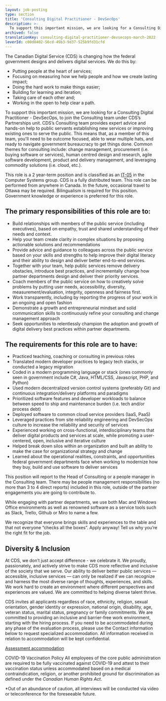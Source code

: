 ```yaml
---
layout: job-posting
type: section
title: 'Consulting Digital Practitioner - DevSecOps'
description: >-
  To support this important mission, we are looking for a Consulting Digital Practitioner - DevSecOps, to join the Consulting team under CDS’s Partnerships unit. CDS’s Consulting team provides expert advice and hands-on help to public servants establishing new services or improving existing ones to serve the public. This means that, as a member of this team, you'll need to be outcome focused, able to wear multiple hats, and ready to navigate government bureaucracy to get things done.
archived: false
translationKey: consulting-digital-practitioner-devsecops-march-2022
leverId: c00d0402-56cd-49b3-9d37-525b9fd31cfd
---
```


The Canadian Digital Service (CDS) is changing how the federal government designs and delivers digital services. We do this by:

- Putting people at the heart of services;
- Focusing on measuring how we help people and how we create lasting impact;
- Doing the hard work to make things easier;
- Building for learning and iteration;
- Taking care of each other and;
- Working in the open to help clear a path. 

To support this important mission, we are looking for a Consulting Digital Practitioner - DevSecOps, to join the Consulting team under CDS’s Partnerships unit. CDS’s Consulting team provides expert advice and hands-on help to public servants establishing new services or improving existing ones to serve the public. This means that, as a member of this team, you'll need to be outcome focused, able to wear multiple hats, and ready to navigate government bureaucracy to get things done. Common themes for consulting include: change management, procurement (i.e. buying software or services), human centred design and research, agile software development, product and delivery management, and leveraging commodity solutions (i.e. cloud, etc.).

This role is a 2 year-term position and is classified as an [IT-05](https://www.tbs-sct.gc.ca/agreements-conventions/view-visualiser-eng.aspx?id=1#tocxx327633)  in the Computer Systems group. CDS is a fully distributed team. This role can be performed from anywhere in Canada. In the future, occasional travel to Ottawa may be required. Bilingualism is required for this position. Government knowledge or experience is preferred for this role.

## The primary responsibilities of this role are to:

- Build relationships with members of the public service (including executives), based on empathy, trust and shared  understanding of their needs and context.
- Help your team create clarity in complex situations  by proposing actionable solutions and recommendations
- Provide advice and guidance to colleagues across the public service  based on your skills and strengths to help improve their digital literacy and their ability to design and deliver better end-to-end services. 
- Together with your team, help public services remove delivery obstacles, introduce best practices, and incrementally change how partner departments design and deliver their priority services.
- Coach members of the public service  on how to creatively solve problems by putting user needs, accessibility, diversity, measurement/evaluation, integrity, openness and fairness first.
- Work transparently, including by reporting the progress of your work in an ongoing and open fashion 
- Demonstrate a growth and entrepreneurial mindset and solid communication skills to continuously refine your consulting and change management approach 
- Seek opportunities to relentlessly champion the adoption and growth of digital delivery best practices within partner departments.

## The requirements for this role are to have:

- Practiced teaching, coaching or consulting in previous roles
- Translated modern developer practices to legacy tech stacks, or conducted a legacy migration
- Coded in a modern programming language or stack (ones commonly seen in government include C#, Java, HTML/CSS, Javascript, PHP, and Python)
- Used modern decentralized version control systems (preferably Git) and continuous integration/delivery platforms and paradigms
- Prioritized software features and developer workloads to balance between speed to ship and maintenance burden (i.e. tech and/or process debt)
- Deployed software to common cloud service providers (IaaS, PaaS)
- Leveraged practices from site reliability engineering and DevSecOps culture to increase the reliability and security of services
- Experienced working on cross-functional, interdisciplinary teams that deliver digital products and services at scale, while promoting a user-centered, open, inclusive and iterative culture 
- Helped break down silos within an organization and built an ability to make the case for organizational strategy and change
- Learned about the operational realities, constraints, and opportunities federal government departments face when working to modernize how they buy, build and use software to deliver services 

This position will report to the Head of Consulting or a people manager in the Consulting team. There may be people management responsibilities (no more than 3 to 4 direct reports) included in this role, outside of the partner engagements you are going to contribute to.  

While engaging with partner departments, we use both Mac and Windows Office environments as well as renowned software as a service tools such as Slack, Trello, Github or Miro to name a few. 

We recognize that everyone brings skills and experiences to the table and that not everyone “checks all the boxes”. Apply anyway! Tell us why you’re the right fit for the job.

## Diversity & Inclusion

At CDS, we don’t just accept difference - we celebrate it. We proudly, passionately, and actively strive to make CDS more reflective and inclusive of the society that we serve. Our ability to deliver better public services — accessible, inclusive services — can only be realized if we can recognize and harness the most diverse range of thoughts, experiences, and skills. We work hard to create an environment where different perspectives and experiences are valued. We are committed to helping diverse talent thrive.

CDS invites all applicants regardless of race, ethnicity, religion, sexual orientation, gender identity or expression, national origin, disability, age, veteran status, marital status, pregnancy or family commitments. We are committed to providing an inclusive and barrier-free work environment, starting with the hiring process. If you need to be accommodated during any phase of the evaluation process, please use the Contact information below to request specialized accommodation. All information received in relation to accommodation will be kept confidential.

[Assessment accommodation](https://www.canada.ca/en/public-service-commission/services/assessment-accommodation-page.html)

COVID-19 Vaccination Policy
All employees of the core public administration are required to be fully vaccinated against COVID-19 and attest to their vaccination status unless accommodated based on a medical contraindication, religion, or another prohibited ground for discrimination as defined under the *Canadian Human Rights Act*.

*Out of an abundance of caution, all interviews will be conducted via video or teleconference for the foreseeable future.

